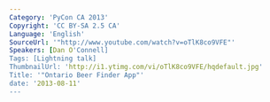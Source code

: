 ```yaml
---
Category: 'PyCon CA 2013'
Copyright: 'CC BY-SA 2.5 CA'
Language: 'English'
SourceUrl: '"http://www.youtube.com/watch?v=oTlK8co9VFE"'
Speakers: [Dan O'Connell]
Tags: [Lightning talk]
ThumbnailUrl: 'http://i1.ytimg.com/vi/oTlK8co9VFE/hqdefault.jpg'
Title: '"Ontario Beer Finder App"'
date: '2013-08-11'
---
```


